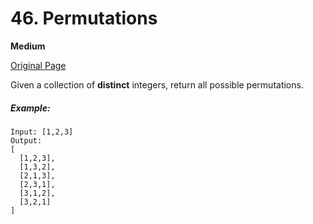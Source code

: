 # 46. Permutations

**Medium**

[Original Page](https://leetcode.com/problems/permutations/)

Given a collection of __distinct__ integers, return all possible permutations.

##### Example:
```
Input: [1,2,3]
Output:
[
  [1,2,3],
  [1,3,2],
  [2,1,3],
  [2,3,1],
  [3,1,2],
  [3,2,1]
]
```
